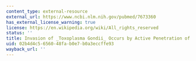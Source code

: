 ```yaml
---
content_type: external-resource
external_url: https://www.ncbi.nlm.nih.gov/pubmed/7673360
has_external_license_warning: true
license: https://en.wikipedia.org/wiki/All_rights_reserved
status: ''
title: Invasion of _Toxoplasma Gondii_ Occurs by Active Penetration of the Host Cell
uid: 02b4d4c5-6560-48fa-b0e7-b0a3eccffe93
wayback_url: ''
---
```

